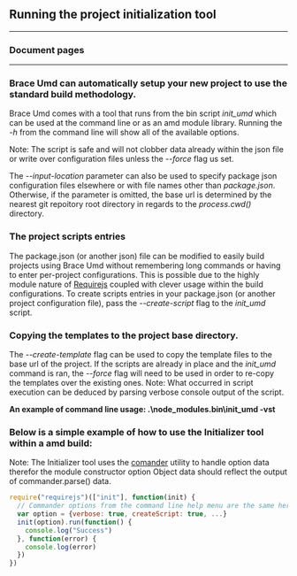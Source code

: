 ## Running the project initialization tool

---
### Document pages

---


### Brace Umd can automatically setup your new project to use the standard build methodology.

Brace Umd comes with a tool that runs from the bin script *init_umd* which can be used at the command line or as an amd module library. Running the *-h* from the command line will show all of the available options.

Note: The script is safe and will not clobber data already within the json file or write over configuration files unless the *--force* flag us set.

The *--input-location* parameter can also be used to specify package json configuration files elsewhere or with file names other than *package.json*. Otherwise, if the parameter is omitted, the base url is determined by the nearest git repoitory root directory in regards to the *process.cwd()* directory.

### The project scripts entries
The package.json (or another json) file can be modified to easily build projects using Brace Umd without remembering long commands or having to enter per-project configurations. This is possible due to the highly module nature of [Requirejs](https://github.com/requirejs) coupled with clever usage within the build configurations. To create scripts entries in your package.json (or another project configuration file), pass the *--create-script* flag to the *init_umd* script. 

### Copying the templates to the project base directory.
The *--create-template* flag can be used to copy the template files to the base url of the project. If the scripts are already in place and the *init_umd* command is ran, the *--force* flag will need to be used in order to re-copy the templates over the existing ones. Note: What occurred in script execution can be deduced by parsing verbose console output of the script.

**An example of command line usage: .\node_modules\.bin\init_umd -vst**

### Below is a simple example of how to use the Initializer tool within a amd build:

Note: The Initializer tool uses the [comander](https://github.com/tj/commander.js) utility to handle option data therefor the module constructor option Object data should reflect the output of commander.parse() data.

```javascript
require("requirejs")(["init"], function(init) {
  // Commander options from the command line help menu are the same here.
  var option = {verbose: true, createScript: true, ...}
  init(option).run(function() {
    console.log("Success")
  }, function(error) {
    console.log(error)
  })
})
```
